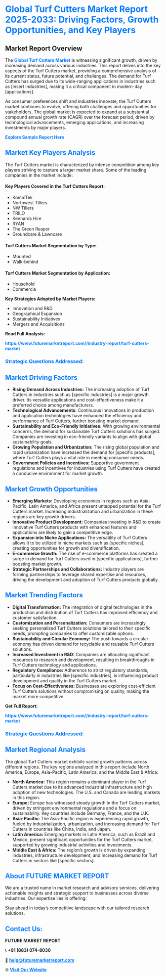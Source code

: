 <h1 style="color: #007BFF;">Global Turf Cutters Market Report 2025-2033: Driving Factors, Growth Opportunities, and Key Players</h1>

<section id="overview">
<h2>Market Report Overview</h2>
<p>The <a href="https://www.futuremarketreport.com//industry-report/turf-cutters-market" style="color: #007BFF; text-decoration: none;"><strong>Global Turf Cutters Market</strong></a> is witnessing significant growth, driven by increasing demand across various industries. This report delves into the key aspects of the Turf Cutters market, providing a comprehensive analysis of its current status, future potential, and challenges. The demand for Turf Cutters has surged due to its wide-ranging applications in industries such as [insert industries], making it a critical component in modern-day [applications].</p>
<p>As consumer preferences shift and industries innovate, the Turf Cutters market continues to evolve, offering both challenges and opportunities for stakeholders. The global market is expected to expand at a substantial compound annual growth rate (CAGR) over the forecast period, driven by technological advancements, emerging applications, and increasing investments by major players.</p>
</section>

<section id="overview">
<p><a href="https://www.futuremarketreport.com//request-sample/reportId=48429" style="color: #007BFF; text-decoration: none;"><strong>Explore Sample Report Here</strong></a></p>
</section>

<section id="key-players">
<h2 style="color: #007BFF;">Market Key Players Analysis</h2>
<p>The Turf Cutters market is characterized by intense competition among key players striving to capture a larger market share. Some of the leading companies in the market include:</p>
<h4>Key Players Covered in the Turf Cutters Report:</h4>
<ul><li>KommTek</li><li>Northwest Tillers</li><li>NW Tillers</li><li>TRILO</li><li>Kennards Hire</li><li>RYAN</li><li>The Green Reaper</li><li>Groundcare &amp; Lawncare</li></ul>
<h4>Turf Cutters Market Segmentation by Type:</h4>
<ul><li>Mounted</li><li>Walk-behind</li></ul>

<h4>Turf Cutters Market Segmentation by Application:</h4>
<ul><li>Household</li><li>Commercia</li></ul>
<p><strong>Key Strategies Adopted by Market Players:</strong></p>
<ul>
<li>Innovation and R&D</li>
<li>Geographical Expansion</li>
<li>Sustainability Initiatives</li>
<li>Mergers and Acquisitions</li>
</ul>
</section>

<section>
<p><strong>Read Full Analysis: </strong></p><a href="https://www.futuremarketreport.com//industry-report/turf-cutters-market" style="color: #007BFF; text-decoration: none;"><strong>https://www.futuremarketreport.com//industry-report/turf-cutters-market</strong></a>
<h3 style="color: #007BFF;">Strategic Questions Addressed:</h3>
</section>

<section id="driving-factors">
<h2 style="color: #007BFF;">Market Driving Factors</h2>
<ul>
<li><strong>Rising Demand Across Industries:</strong> The increasing adoption of Turf Cutters in industries such as [specific industries] is a major growth driver. Its versatile applications and cost-effectiveness make it a preferred choice among manufacturers.</li>
<li><strong>Technological Advancements:</strong> Continuous innovations in production and application technologies have enhanced the efficiency and performance of Turf Cutters, further boosting market demand.</li>
<li><strong>Sustainability and Eco-Friendly Initiatives:</strong> With growing environmental concerns, the demand for sustainable Turf Cutters solutions has surged. Companies are investing in eco-friendly variants to align with global sustainability goals.</li>
<li><strong>Growing Population and Urbanization:</strong> The rising global population and rapid urbanization have increased the demand for [specific products], where Turf Cutters plays a vital role in meeting consumer needs.</li>
<li><strong>Government Policies and Incentives:</strong> Supportive government regulations and incentives for industries using Turf Cutters have created a conducive environment for market growth.</li>
</ul>
</section>

<section id="growth-opportunities">
<h2 style="color: #007BFF;">Market Growth Opportunities</h2>
<ul>
<li><strong>Emerging Markets:</strong> Developing economies in regions such as Asia-Pacific, Latin America, and Africa present untapped potential for the Turf Cutters market. Increasing industrialization and urbanization in these regions are key growth drivers.</li>
<li><strong>Innovative Product Development:</strong> Companies investing in R&D to create innovative Turf Cutters products with enhanced features and applications are likely to gain a competitive edge.</li>
<li><strong>Expansion into Niche Applications:</strong> The versatility of Turf Cutters allows it to be utilized in niche markets such as [specific niches], creating opportunities for growth and diversification.</li>
<li><strong>E-commerce Growth:</strong> The rise of e-commerce platforms has created a surge in demand for Turf Cutters used in [specific applications], further boosting market growth.</li>
<li><strong>Strategic Partnerships and Collaborations:</strong> Industry players are forming partnerships to leverage shared expertise and resources, driving the development and adoption of Turf Cutters products globally.</li>
</ul>
</section>

<section id="trending-factors">
<h2 style="color: #007BFF;">Market Trending Factors</h2>
<ul>
<li><strong>Digital Transformation:</strong> The integration of digital technologies in the production and distribution of Turf Cutters has improved efficiency and customer satisfaction.</li>
<li><strong>Customization and Personalization:</strong> Consumers are increasingly seeking personalized Turf Cutters solutions tailored to their specific needs, prompting companies to offer customizable options.</li>
<li><strong>Sustainability and Circular Economy:</strong> The push towards a circular economy has driven demand for recyclable and reusable Turf Cutters solutions.</li>
<li><strong>Increased Investment in R&D:</strong> Companies are allocating significant resources to research and development, resulting in breakthroughs in Turf Cutters technology and applications.</li>
<li><strong>Regulatory Compliance:</strong> Adherence to strict regulatory standards, particularly in industries like [specific industries], is influencing product development and quality in the Turf Cutters market.</li>
<li><strong>Focus on Cost-Effectiveness:</strong> Businesses are exploring cost-efficient Turf Cutters solutions without compromising on quality, making the market more competitive.</li>
</ul>
</section>

<section>
<p><strong>Get Full Report: </strong></p><a href="https://www.futuremarketreport.com//industry-report/turf-cutters-market" style="color: #007BFF; text-decoration: none;"><strong>https://www.futuremarketreport.com//industry-report/turf-cutters-market</strong></a>
<h3 style="color: #007BFF;">Strategic Questions Addressed:</h3>
</section>


<section id="regional-analysis">
<h2 style="color: #007BFF;">Market Regional Analysis</h2>
<p>The global Turf Cutters market exhibits varied growth patterns across different regions. The key regions analyzed in this report include North America, Europe, Asia-Pacific, Latin America, and the Middle East & Africa:</p>
<ul>
<li><strong>North America:</strong> This region remains a dominant player in the Turf Cutters market due to its advanced industrial infrastructure and high adoption of new technologies. The U.S. and Canada are leading markets in this region.</li>
<li><strong>Europe:</strong> Europe has witnessed steady growth in the Turf Cutters market, driven by stringent environmental regulations and a focus on sustainability. Key countries include Germany, France, and the U.K.</li>
<li><strong>Asia-Pacific:</strong> The Asia-Pacific region is experiencing rapid growth, fueled by industrialization, urbanization, and increasing demand for Turf Cutters in countries like China, India, and Japan.</li>
<li><strong>Latin America:</strong> Emerging markets in Latin America, such as Brazil and Mexico, present significant opportunities for the Turf Cutters market, supported by growing industrial activities and investments.</li>
<li><strong>Middle East & Africa:</strong> The region’s growth is driven by expanding industries, infrastructure development, and increasing demand for Turf Cutters in sectors like [specific sectors].</li>
</ul>
</section>

<footer>
<h2 style="color: #007BFF;">About FUTURE MARKET REPORT</h2>
<p>We are a trusted name in market research and advisory services, delivering actionable insights and strategic support to businesses across diverse industries. Our expertise lies in offering:</p>

<p>Stay ahead in today’s competitive landscape with our tailored research solutions.</p>

<h2 style="color: #007BFF;">Contact Us:</h2>
<p><strong>FUTURE MARKET REPORT</strong></p>
<p>📞 <strong>+91 (883) 074-8030</strong></p>
<p>📧 <strong><a href="mailto:help@futuremarketreport.com" style="color: #007BFF;">help@futuremarketreport.com</a></strong></p>
<p>🌐 <strong><a href="https://www.futuremarketreport.com/" style="color: #007BFF;">Visit Our Website</a></strong></p>
</footer>